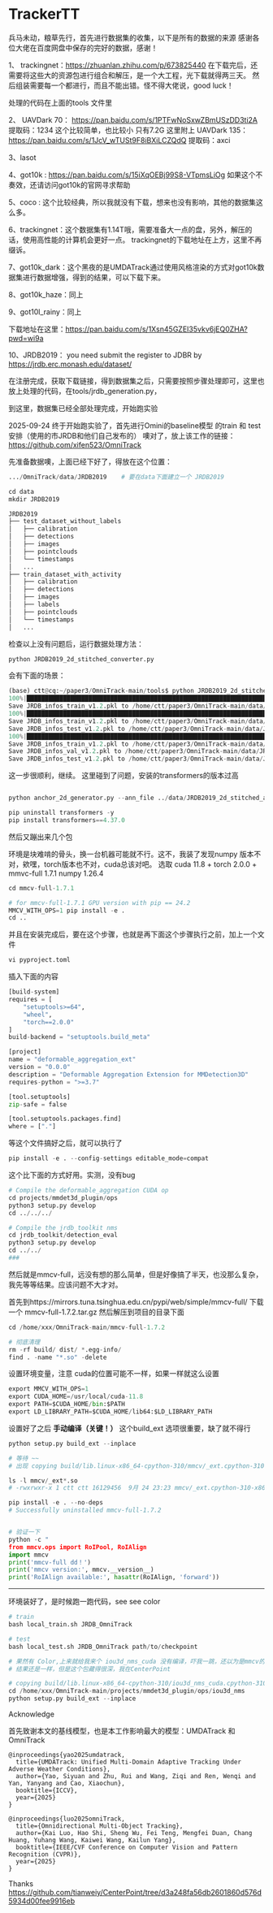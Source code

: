 # TrackerTT

兵马未动，粮草先行，首先进行数据集的收集，以下是所有的数据的来源
感谢各位大佬在百度网盘中保存的完好的数据，感谢！

1、 trackingnet：https://zhuanlan.zhihu.com/p/673825440
在下载完后，还需要将这些大的资源包进行组合和解压，是一个大工程，光下载就得两三天。
然后组装需要每一个都进行，而且不能出错。怪不得大佬说，good luck！

处理的代码在上面的tools 文件里

2、 UAVDark 70：   https://pan.baidu.com/s/1PTFwNoSxwZBmUSzDD3ti2A    提取码：1234
这个比较简单，也比较小 只有7.2G
这里附上 UAVDark 135：https://pan.baidu.com/s/1JcV_wTUSt9F8iBXiLCZQdQ 提取码：axci

3、lasot

4、got10k : https://pan.baidu.com/s/15iXqOEBj99S8-VTpmsLiOg   如果这个不奏效，还请访问got10k的官网寻求帮助

5、coco : 这个比较经典，所以我就没有下载，想来也没有影响，其他的数据集这么多。

6、trackingnet：这个数据集有1.14T哦，需要准备大一点的盘，另外，解压的话，使用高性能的计算机会更好一点。
trackingnet的下载地址在上方，这里不再缀诉。

7、got10k_dark：这个黑夜的是UMDATrack通过使用风格渲染的方式对got10k数据集进行数据增强，得到的结果，可以下载下来。

8、got10k_haze：同上

9、got10l_rainy：同上

下载地址在这里：https://pan.baidu.com/s/1Xsn45GZEI35vkv6jEQ0ZHA?pwd=wi9a

10、JRDB2019： you need submit the register to JDBR by https://jrdb.erc.monash.edu/dataset/

在注册完成，获取下载链接，得到数据集之后，只需要按照步骤处理即可，这里也放上处理的代码，在tools/jrdb_generation.py，

到这里，数据集已经全部处理完成，开始跑实验

2025-09-24 终于开始跑实验了，首先进行Omini的baseline模型 的train 和 test安排（使用的市JRDB和他们自己发布的）
噢对了，放上该工作的链接：https://github.com/xifen523/OmniTrack

先准备数据噢，上面已经下好了，得放在这个位置：
```python  
.../OmniTrack/data/JRDB2019    # 要在data下面建立一个 JRDB2019

cd data
mkdir JRDB2019

JRDB2019
├── test_dataset_without_labels
│   ├── calibration
│   ├── detections
│   ├── images
│   ├── pointclouds
│   └── timestamps
│   ...
├── train_dataset_with_activity
│   ├── calibration
│   ├── detections
│   ├── images
│   ├── labels
│   ├── pointclouds
│   └── timestamps
│   ...
```

检查以上没有问题后，运行数据处理方法：
```python
python JRDB2019_2d_stitched_converter.py
```
会有下面的场景：
```python
(base) ctt@cq:~/paper3/OmniTrack-main/tools$ python JRDB2019_2d_stitched_converter.py 
100%|██████████████████████████████████████████████████████████████████████████████████████████████████████████████████████████████████████████████████████████████████████████████████████████████████████████████████████████| 20/20 [00:07<00:00,  2.79it/s]
Save JRDB_infos_train_v1.2.pkl to /home/ctt/paper3/OmniTrack-main/data/JRDB2019_2d_stitched_anno_pkls
100%|██████████████████████████████████████████████████████████████████████████████████████████████████████████████████████████████████████████████████████████████████████████████████████████████████████████████████████████| 27/27 [00:01<00:00, 15.72it/s]
Save JRDB_infos_train_v1.2.pkl to /home/ctt/paper3/OmniTrack-main/data/JRDB2019_2d_stitched_anno_pkls
Save JRDB_infos_test_v1.2.pkl to /home/ctt/paper3/OmniTrack-main/data/JRDB2019_2d_stitched_anno_pkls
100%|████████████████████████████████████████████████████████████████████████████████████████████████████████████████████████████████████████████████████████████████████████████████████████████████████████████████████████████| 7/7 [00:02<00:00,  3.07it/s]
Save JRDB_infos_train_v1.2.pkl to /home/ctt/paper3/OmniTrack-main/data/JRDB2019_2d_stitched_anno_pkls
Save JRDB_infos_val_v1.2.pkl to /home/ctt/paper3/OmniTrack-main/data/JRDB2019_2d_stitched_anno_pkls
Save JRDB_infos_test_v1.2.pkl to /home/ctt/paper3/OmniTrack-main/data/JRDB2019_2d_stitched_anno_pkls
```
这一步很顺利，继续。
这里碰到了问题，安装的transformers的版本过高
```python

python anchor_2d_generator.py --ann_file ../data/JRDB2019_2d_stitched_anno_pkls/JRDB_infos_train_v1.2.pkl
```
```python
pip uninstall transformers -y
pip install transformers==4.37.0
```
然后又蹦出来几个包

环境是块难啃的骨头，换一台机器可能就不行。这不，我装了发现numpy 版本不对，欸嘿，torch版本也不对，cuda总该对吧。
选取 cuda 11.8 + torch 2.0.0 + mmvc-full 1.7.1 numpy 1.26.4
```python
cd mmcv-full-1.7.1

# for mmcv-full-1.7.1 GPU version with pip == 24.2
MMCV_WITH_OPS=1 pip install -e .
cd ..
```
并且在安装完成后，要在这个步骤，也就是再下面这个步骤执行之前，加上一个文件
```python
vi pyproject.toml
```
插入下面的内容
```python
[build-system]
requires = [
    "setuptools>=64",
    "wheel",
    "torch==2.0.0"
]
build-backend = "setuptools.build_meta"

[project]
name = "deformable_aggregation_ext"
version = "0.0.0"
description = "Deformable Aggregation Extension for MMDetection3D"
requires-python = ">=3.7"

[tool.setuptools]
zip-safe = false

[tool.setuptools.packages.find]
where = ["."]
```
等这个文件搞好之后，就可以执行了
```python
pip install -e . --config-settings editable_mode=compat
```
这个比下面的方式好用。实测，没有bug
```python
# Compile the deformable_aggregation CUDA op
cd projects/mmdet3d_plugin/ops
python3 setup.py develop
cd ../../../

# Compile the jrdb_toolkit nms
cd jrdb_toolkit/detection_eval
python3 setup.py develop
cd ../../
###
```

然后就是mmcv-full，远没有想的那么简单，但是好像搞了半天，也没那么复杂，我先等等结果。应该问题不大才对。

首先到https://mirrors.tuna.tsinghua.edu.cn/pypi/web/simple/mmcv-full/ 下载一个 mmcv-full-1.7.2.tar.gz
然后解压到项目的目录下面
```python
cd /home/xxx/OmniTrack-main/mmcv-full-1.7.2

# 彻底清理
rm -rf build/ dist/ *.egg-info/
find . -name "*.so" -delete
```
设置环境变量，注意 cuda的位置可能不一样，如果一样就这么设置
```python
export MMCV_WITH_OPS=1
export CUDA_HOME=/usr/local/cuda-11.8
export PATH=$CUDA_HOME/bin:$PATH
export LD_LIBRARY_PATH=$CUDA_HOME/lib64:$LD_LIBRARY_PATH
```
设置好了之后
**手动编译（关键！）**   这个build_ext 选项很重要，缺了就不得行

```python
python setup.py build_ext --inplace

# 等待 ~~
# 出现 copying build/lib.linux-x86_64-cpython-310/mmcv/_ext.cpython-310-x86_64-linux-gnu.so -> mmcv
```
```python
ls -l mmcv/_ext*.so
# -rwxrwxr-x 1 ctt ctt 16129456  9月 24 23:23 mmcv/_ext.cpython-310-x86_64-linux-gnu.so

pip install -e . --no-deps
# Successfully uninstalled mmcv-full-1.7.2


# 验证一下
python -c "
from mmcv.ops import RoIPool, RoIAlign
import mmcv                                                     
print('mmcv-full dd！')
print('mmcv version:', mmcv.__version__)
print('RoIAlign available:', hasattr(RoIAlign, 'forward'))

```

--------------------------------

环境装好了，是时候跑一跑代码，see see color
```python
# train
bash local_train.sh JRDB_OmniTrack

# test
bash local_test.sh JRDB_OmniTrack path/to/checkpoint
```
```python
# 果然有 Color,上来就给我来个 iou3d_nms_cuda 没有编译，吓我一跳，还以为是mmcv的问题。
# 结果还是一样，但是这个包藏得很深，我在CenterPoint

# copying build/lib.linux-x86_64-cpython-310/iou3d_nms_cuda.cpython-310-x86_64-linux-gnu.so ->
cd /home/xxx/OmniTrack-main/projects/mmdet3d_plugin/ops/iou3d_nms
python setup.py build_ext --inplace

```
Acknowledge

首先致谢本文的基线模型，也是本工作影响最大的模型：UMDATrack 和 OmniTrack
```
@inproceedings{yao2025umdatrack,
  title={UMDATrack: Unified Multi-Domain Adaptive Tracking Under Adverse Weather Conditions},
  author={Yao, Siyuan and Zhu, Rui and Wang, Ziqi and Ren, Wenqi and Yan, Yanyang and Cao, Xiaochun},
  booktitle={ICCV},
  year={2025}
}

@inproceedings{luo2025omniTrack,
  title={Omnidirectional Multi-Object Tracking},
  author={Kai Luo, Hao Shi, Sheng Wu, Fei Teng, Mengfei Duan, Chang Huang, Yuhang Wang, Kaiwei Wang, Kailun Yang},
  booktitle={IEEE/CVF Conference on Computer Vision and Pattern Recognition (CVPR)},
  year={2025}
}
```
Thanks
https://github.com/tianweiy/CenterPoint/tree/d3a248fa56db2601860d576d5934d00fee9916eb
